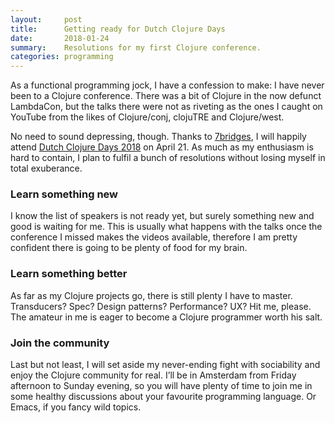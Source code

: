```yaml
---
layout:     post
title:      Getting ready for Dutch Clojure Days
date:       2018-01-24
summary:    Resolutions for my first Clojure conference.
categories: programming
---
```


As a functional programming jock, I have a confession to make: I have never been
to a Clojure conference. There was a bit of Clojure in the now defunct
LambdaCon, but the talks there were not as riveting as the ones I caught on
YouTube from the likes of Clojure/conj, clojuTRE and Clojure/west.

No need to sound depressing, though. Thanks to [7bridges](https://7bridges.eu),
I will happily attend [Dutch Clojure Days 2018](http://clojuredays.org/) on
April 21. As much as my enthusiasm is hard to contain, I plan to fulfil a bunch
of resolutions without losing myself in total exuberance.

### Learn something new
I know the list of speakers is not ready yet, but surely something new and good
is waiting for me. This is usually what happens with the talks once the
conference I missed makes the videos available, therefore I am pretty confident
there is going to be plenty of food for my brain.

### Learn something better
As far as my Clojure projects go, there is still plenty I have to
master. Transducers? Spec? Design patterns? Performance? UX? Hit me, please. The
amateur in me is eager to become a Clojure programmer worth his salt.

### Join the community
Last but not least, I will set aside my never-ending fight with sociability and
enjoy the Clojure community for real. I’ll be in Amsterdam from Friday afternoon
to Sunday evening, so you will have plenty of time to join me in some healthy
discussions about your favourite programming language. Or Emacs, if you fancy
wild topics.
